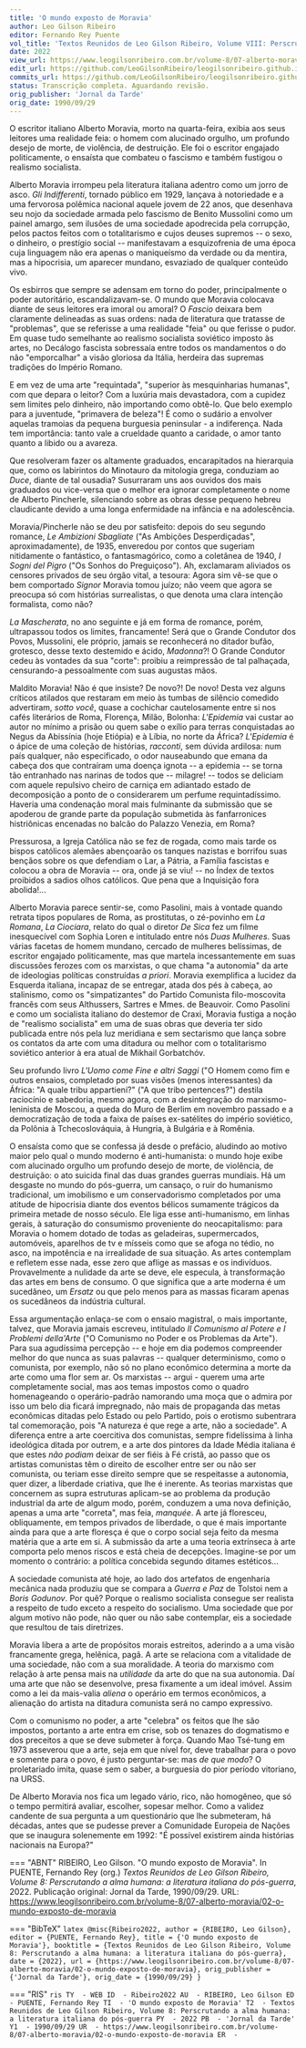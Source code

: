 ```yaml
---
title: 'O mundo exposto de Moravia'
author: Leo Gilson Ribeiro
editor: Fernando Rey Puente
vol_title: 'Textos Reunidos de Leo Gilson Ribeiro, Volume VIII: Perscrutando a alma humana: a literatura italiana do pós-guerra'
date: 2022
view_url: https://www.leogilsonribeiro.com.br/volume-8/07-alberto-moravia/02-o-mundo-exposto-de-moravia
edit_url: https://github.com/LeoGilsonRibeiro/leogilsonribeiro.github.io/edit/main/docs/markdown/volume-8/07-alberto-moravia/02-o-mundo-exposto-de-moravia.md
commits_url: https://github.com/LeoGilsonRibeiro/leogilsonribeiro.github.io/commits/main/docs/markdown/volume-8/07-alberto-moravia/02-o-mundo-exposto-de-moravia.md
status: Transcrição completa. Aguardando revisão.
orig_publisher: 'Jornal da Tarde'
orig_date: 1990/09/29
---
```


O escritor italiano Alberto Moravia, morto na quarta-feira, exibia aos seus leitores uma realidade feia: o homem com alucinado orgulho, um profundo desejo de morte, de violência, de destruição. Ele foi o escritor engajado politicamente, o ensaísta que combateu o fascismo e também fustigou o realismo socialista.

Alberto Moravia irrompeu pela literatura italiana adentro como um jorro de asco. *Gli Indifferenti*, tornado público em 1929, lançava à notoriedade e a uma fervorosa polêmica nacional aquele jovem de 22 anos, que desenhava seu nojo da sociedade armada pelo fascismo de Benito Mussolini como um painel amargo, sem ilusões de uma sociedade apodrecida pela corrupção, pelos pactos feitos com o totalitarismo e cujos deuses supremos -- o sexo, o dinheiro, o prestígio social -- manifestavam a esquizofrenia de uma época cuja linguagem não era apenas o maniqueísmo da verdade ou da mentira, mas a hipocrisia, um aparecer mundano, esvaziado de qualquer conteúdo vivo.

Os esbirros que sempre se adensam em torno do poder, principalmente o poder autoritário, escandalizavam-se. O mundo que Moravia colocava diante de seus leitores era imoral ou amoral? O *Fascio* deixara bem claramente delineadas as suas ordens: nada de literatura que tratasse de "problemas", que se referisse a uma realidade "feia" ou que ferisse o pudor. Em quase tudo semelhante ao realismo socialista soviético imposto às artes, no Decálogo fascista sobressaía entre todos os mandamentos o do não "emporcalhar" a visão gloriosa da Itália, herdeira das supremas tradições do Império Romano.

E em vez de uma arte "requintada", "superior às mesquinharias humanas", com que depara o leitor? Com a luxúria mais devastadora, com a cupidez sem limites pelo dinheiro, não importando como obtê-lo. Que belo exemplo para a juventude, "primavera de beleza"! É como o sudário a envolver aquelas tramoias da pequena burguesia peninsular - a indiferença. Nada tem importância: tanto vale a crueldade quanto a caridade, o amor tanto quanto a libido ou a avareza.

Que resolveram fazer os altamente graduados, encarapitados na hierarquia que, como os labirintos do Minotauro da mitologia grega, conduziam ao *Duce*, diante de tal ousadia? Susurraram uns aos ouvidos dos mais graduados ou vice-versa que o melhor era ignorar completamente o nome de Alberto Pincherle, silenciando sobre as obras desse pequeno hebreu claudicante devido a uma longa enfermidade na infância e na adolescência.

Moravia/Pincherle não se deu por satisfeito: depois do seu segundo romance, *Le Ambizioni Sbagliate* ("As Ambições Desperdiçadas", aproximadamente), de 1935, enveredou por contos que sugeriam nitidamente o fantástico, o fantasmagórico, como a coletânea de 1940, *I Sogni del Pigro* ("Os Sonhos do Preguiçoso"). Ah, exclamaram aliviados os censores privados de seu órgão vital, a tesoura: Agora sim vê-se que o bem comportado *Signor* Moravia tomou juízo; não veem que agora se preocupa só com histórias surrealistas, o que denota uma clara intenção formalista, como não?

*La Mascherata*, no ano seguinte e já em forma de romance, porém, ultrapassou todos os limites, francamente! Será que o Grande Condutor dos Povos, Mussolini, ele próprio, jamais se reconhecerá no ditador bufão, grotesco, desse texto destemido e ácido, *Madonna*?! O Grande Condutor cedeu às vontades da sua "corte": proibiu a reimpressão de tal palhaçada, censurando-a pessoalmente com suas augustas mãos.

Maldito Moravia! Não é que insiste? De novo?! De novo! Desta vez alguns críticos atilados que restaram em meio às tumbas de silêncio comedido advertiram, *sotto você*, quase a cochichar cautelosamente entre si nos cafés literários de Roma, Florença, Milão, Bolonha: *L'Epidemia* vai custar ao autor no mínimo a prisão ou quem sabe o exílio para terras conquistadas ao Negus da Abissínia (hoje Etiópia) e à Líbia, no norte da África? *L\'Epidemia* é o ápice de uma coleção de histórias, *racconti*, sem dúvida ardilosa: num país qualquer, não especificado, o odor nauseabundo que emana da cabeça dos que contraíram uma doença ignota -- a epidemia -- se torna tão entranhado nas narinas de todos que -- milagre! -- todos se deliciam com aquele repulsivo cheiro de carniça em adiantado estado de decomposição a ponto de o considerarem um perfume requintadíssimo. Haveria uma condenação moral mais fulminante da submissão que se apoderou de grande parte da população submetida às fanfarronices histriônicas encenadas no balcão do Palazzo Venezia, em Roma?

Pressurosa, a Igreja Católica não se fez de rogada, como mais tarde os bispos católicos alemães abençoarão os tanques nazistas e borrifou suas bençãos sobre os que defendiam o Lar, a Pátria, a Família fascistas e colocou a obra de Moravia -- ora, onde já se viu! -- no Índex de textos proibidos a sadios olhos católicos. Que pena que a Inquisição fora abolida!\...

Alberto Moravia parece sentir-se, como Pasolini, mais à vontade quando retrata tipos populares de Roma, as prostitutas, o zé-povinho em *La Romana*, *La Ciociara*, relato do qual o diretor *De Sica* fez um filme inesquecível com Sophia Loren e intitulado entre nós *Duas Mulheres*. Suas várias facetas de homem mundano, cercado de mulheres belíssimas, de escritor engajado politicamente, mas que martela incessantemente em suas discussões ferozes com os marxistas, o que chama "a autonomia" da arte de ideologias políticas construídas *a priori*. Moravia exemplifica a lucidez da Esquerda italiana, incapaz de se entregar, atada dos pés à cabeça, ao stalinismo, como os "simpatizantes" do Partido Comunista filo-moscovita francês com seus Althussers, Sartres e Mmes. de Beauvoir. Como Pasolini e como um socialista italiano do destemor de Craxi, Moravia fustiga a noção de "realismo socialista" em uma de suas obras que deveria ter sido publicada entre nós pela luz meridiana e sem sectarismo que lança sobre os contatos da arte com uma ditadura ou melhor com o totalitarismo soviético anterior à era atual de Mikhail Gorbatchóv.

Seu profundo livro *L'Uomo come Fine e altri Saggi* ("O Homem como fim e outros ensaios, completado por suas visões (menos interessantes) da África: "A quale tribu appartieni?" ("A que tribo pertences?") destila raciocínio e sabedoria, mesmo agora, com a desintegração do marxismo-leninista de Moscou, a queda do Muro de Berlim em novembro passado e a democratização de toda a faixa de países ex-satélites do império soviético, da Polônia à Tchecoslováquia, à Hungria, à Bulgária e à Romênia.

O ensaísta como que se confessa já desde o prefácio, aludindo ao motivo maior pelo qual o mundo moderno é anti-humanista: o mundo hoje exibe com alucinado orgulho um profundo desejo de morte, de violência, de destruição: o ato suicida final das duas grandes guerras mundiais. Há um desgaste no mundo do pós-guerra, um cansaço, o ruir do humanismo tradicional, um imobilismo e um conservadorismo completados por uma atitude de hipocrisia diante dos eventos bélicos sumamente trágicos da primeira metade de nosso século. Ele liga esse anti-humanismo, em linhas gerais, à saturação do consumismo proveniente do neocapitalismo: para Moravia o homem dotado de todas as geladeiras, supermercados, automóveis, aparelhos de tv e mísseis como que se afoga no tédio, no asco, na impotência e na irrealidade de sua situação. As artes contemplam e refletem esse nada, esse zero que aflige as massas e os indivíduos. Provavelmente a nulidade da arte se deve, ele especula, à transformação das artes em bens de consumo. O que significa que a arte moderna é um sucedâneo, um *Ersatz* ou que pelo menos para as massas ficaram apenas os sucedâneos da indústria cultural.

Essa argumentação enlaça-se com o ensaio magistral, o mais importante, talvez, que Moravia jamais escreveu, intitulado *Il Comunismo al Potere e I Problemi della'Arte* ("O Comunismo no Poder e os Problemas da Arte"). Para sua agudíssima percepção -- e hoje em dia podemos compreender melhor do que nunca as suas palavras -- qualquer determinismo, como o comunista, por exemplo, não só no plano econômico determina a morte da arte como uma flor sem ar. Os marxistas -- argui - querem uma arte completamente social, mas aos temas impostos como o quadro homenageando o operário-padrão namorando uma moça que o admira por isso um belo dia ficará impregnado, não mais de propaganda das metas econômicas ditadas pelo Estado ou pelo Partido, pois o erotismo subentrara tal comemoração, pois "A natureza é que rege a arte, não a sociedade". A diferença entre a arte coercitiva dos comunistas, sempre fidelíssima à linha ideológica ditada por outrem, e a arte dos pintores da Idade Média italiana é que estes *não podiam* deixar de ser fiéis à Fé cristã, ao passo que os artistas comunistas têm o direito de escolher entre ser ou não ser comunista, ou teriam esse direito sempre que se respeitasse a autonomia, quer dizer, a liberdade criativa, que lhe é inerente. As teorias marxistas que concernem as supra estruturas aplicam-se ao problema da produção industrial da arte de algum modo, porém, conduzem a uma nova definição, apenas a uma arte "correta", mas feia, *manquée*. A arte já floresceu, obliquamente, em tempos privados de liberdade, o que é mais importante ainda para que a arte floresça é que o corpo social seja feito da mesma matéria que a arte em si. A submissão da arte a uma teoria extrínseca à arte comporta pelo menos riscos e está cheia de decepções. Imagine-se por um momento o contrário: a política concebida segundo ditames estéticos\...

A sociedade comunista até hoje, ao lado dos artefatos de engenharia mecânica nada produziu que se compara a *Guerra e Paz* de Tolstoi nem a *Boris Godunov*. Por quê? Porque o realismo socialista consegue ser realista a respeito de tudo exceto a respeito do socialismo. Uma sociedade que por algum motivo não pode, não quer ou não sabe contemplar, eis a sociedade que resultou de tais diretrizes.

Moravia libera a arte de propósitos morais estreitos, aderindo a a uma visão francamente grega, helênica, pagã. A arte se relaciona com a vitalidade de uma sociedade, não com a sua moralidade. A teoria do marxismo com relação à arte pensa mais na *utilidade* da arte do que na sua autonomia. Daí uma arte que não se desenvolve, presa fixamente a um ideal imóvel. Assim como a lei da mais-valia *aliena* o operário em termos econômicos, a alienação do artista na ditadura comunista será no campo expressivo.

Com o comunismo no poder, a arte "celebra" os feitos que lhe são impostos, portanto a arte entra em crise, sob os tenazes do dogmatismo e dos preceitos a que se deve submeter à força. Quando Mao Tsé-tung em 1973 asseverou que a arte, seja em que nível for, deve trabalhar para o povo e somente para o povo, é justo perguntar-se: mas *de que modo*? O proletariado imita, quase sem o saber, a burguesia do pior período vitoriano, na URSS.

De Alberto Moravia nos fica um legado vário, rico, não homogêneo, que só o tempo permitirá avaliar, escolher, sopesar melhor. Como a validez candente de sua pergunta a um questionário que lhe submeteram, há décadas, antes que se pudesse prever a Comunidade Europeia de Nações que se inaugura solenemente em 1992: "É possível existirem ainda histórias nacionais na Europa?"


=== "ABNT"
    RIBEIRO, Leo Gilson. "O mundo exposto de Moravia". In PUENTE, Fernando Rey (org.) <em>Textos Reunidos de Leo Gilson Ribeiro, Volume 8: Perscrutando a alma humana: a literatura italiana do pós-guerra</em>, 2022. Publicação original: Jornal da Tarde, 1990/09/29. URL: <a href="stable_url">https://www.leogilsonribeiro.com.br/volume-8/07-alberto-moravia/02-o-mundo-exposto-de-moravia</a>

=== "BibTeX"
    ```latex
    @misc{Ribeiro2022,
    author = {RIBEIRO, Leo Gilson},
    editor = {PUENTE, Fernando Rey},
    title = {'O mundo exposto de Moravia'},
    booktitle = {Textos Reunidos de Leo Gilson Ribeiro, Volume 8: Perscrutando a alma humana: a literatura italiana do pós-guerra},
    date = {2022},
    url = {https://www.leogilsonribeiro.com.br/volume-8/07-alberto-moravia/02-o-mundo-exposto-de-moravia},
    orig_publisher = {'Jornal da Tarde'},
    orig_date = {1990/09/29}
    }
    ```

=== "RIS"
    ```ris
    TY  - WEB
    ID  - Ribeiro2022
    AU  - RIBEIRO, Leo Gilson
    ED  - PUENTE, Fernando Rey
    TI  - 'O mundo exposto de Moravia'
    T2  - Textos Reunidos de Leo Gilson Ribeiro, Volume 8: Perscrutando a alma humana: a literatura italiana do pós-guerra
    PY  - 2022
    PB  - 'Jornal da Tarde'
    Y1  - 1990/09/29
    UR  - https://www.leogilsonribeiro.com.br/volume-8/07-alberto-moravia/02-o-mundo-exposto-de-moravia
    ER  - 
    ```
